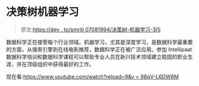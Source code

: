 # 决策树机器学习

> 原文:[https://dev . to/smriti 07081994/决策树-机器学习-3i1j](https://dev.to/smriti07081994/decision-tree-machine-learning-3i1j)

数据科学正在接管每个行业领域。机器学习，尤其是深度学习，是数据科学最重要的方面，从搜索引擎到在线电影推荐，数据科学正在被广泛应用。参加 Intellipaat 数据科学培训和数据科学课程可以帮助专业人员在新兴技术领域建立稳固的职业生涯，并在顶级组织中获得最好的工作。

现在看:[https://www.youtube.com/watch?reload=9&v = 98qV-L6DW8M](https://www.youtube.com/watch?reload=9&v=98qV-L6DW8M)